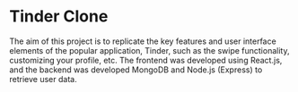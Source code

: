 # Tinder Clone

The aim of this project is to replicate the key features and user interface elements of the popular application, Tinder, such as the swipe functionality, customizing your profile, etc. The frontend was developed using React.js, and the backend was developed MongoDB and Node.js (Express) to retrieve user data. 

